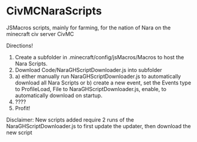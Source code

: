 # CivMCNaraScripts
JSMacros scripts, mainly for farming, for the nation of Nara on the minecraft civ server CivMC

Directions! 
  1. Create a subfolder in .minecraft/config/jsMacros/Macros to host the Nara Scripts.
  2. Download Code/NaraGHScriptDownloader.js into subfolder
  3. a) either manually run NaraGHScriptDownloader.js to automatically download all Nara Scripts or
     b) create a new event, set the Events type to ProfileLoad, File to NaraGHScriptDownloader.js, enable, to automatically download on startup.
  4. ????
  5. Profit!

Disclaimer: New scripts added require 2 runs of the NaraGHScriptDownloader.js to first update the updater, then download the new script
